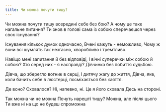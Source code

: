 ```yaml
---
title: Чи можна почути тишу?
---
```



Чи можна почути тишу всередині себе без бою?
А чому це таке нагальне питання?
Ти знов в голові сама із собою
сперечаєшся через своє існування?


Існування кількох думок одночасно,
Вчені кажуть - неможливо,
Чому ж вони всі шумлять так незгасно,
хворобливо і тремтливо.


Навіщо мені запитання й без відповіді,
І вічні суперечки між собою й собою?
Хто серед них - я насправді?
Дівчинка без побиття судьбою.


Дівча, що зберегло вогник в серці,
І дитячу жагу до життя,
Дівча, яке, коли бачить себе в люстерці,
посміхається без каяття.


Де воно? Сховалося?
Ні, напевно, ні.
Це я його сховала
Десь на стороні.


Так можна чи не можна
Почуть нарешті тишу?
Можна, але після цього
Ти вже ні на що не будеш спроможна

